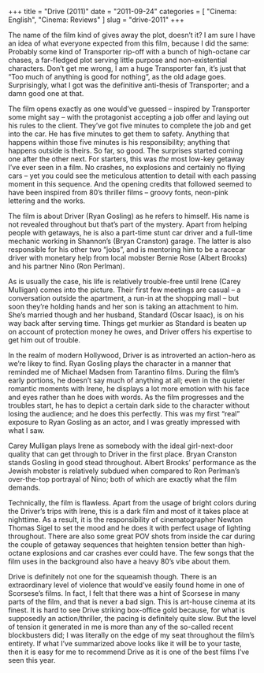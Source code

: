+++
title = "Drive (2011)"
date = "2011-09-24"
categories = [
  "Cinema: English",
  "Cinema: Reviews"
]
slug = "drive-2011"
+++

The name of the film kind of gives away the plot, doesn’t it? I am sure I have an idea of what everyone expected from this film, because I did the same: Probably some kind of Transporter rip-off with a bunch of high-octane car chases, a far-fledged plot serving little purpose and non-existential characters. Don’t get me wrong, I am a huge Transporter fan, it’s just that “Too much of anything is good for nothing”, as the old adage goes. Surprisingly, what I got was the definitive anti-thesis of Transporter; and a damn good one at that.

The film opens exactly as one would’ve guessed – inspired by Transporter some might say – with the protagonist accepting a job offer and laying out his rules to the client. They’ve got five minutes to complete the job and get into the car. He has five minutes to get them to safety. Anything that happens within those five minutes is his responsibility; anything that happens outside is theirs. So far, so good. The surprises started coming one after the other next. For starters, this was _the_ most low-key getaway I’ve ever seen in a film. No crashes, no explosions and certainly no flying cars – yet you could see the meticulous attention to detail with each passing moment in this sequence. And the opening credits that followed seemed to have been inspired from 80’s thriller films – groovy fonts, neon-pink lettering and the works.

The film is about Driver (Ryan Gosling) as he refers to himself. His name is not revealed throughout but that’s part of the mystery. Apart from helping people with getaways, he is also a part-time stunt car driver and a full-time mechanic working in Shannon’s (Bryan Cranston) garage. The latter is also responsible for his other two “jobs”, and is mentoring him to be a racecar driver with monetary help from local mobster Bernie Rose (Albert Brooks) and his partner Nino (Ron Perlman).

As is usually the case, his life is relatively trouble-free until Irene (Carey Mulligan) comes into the picture. Their first few meetings are casual – a conversation outside the apartment, a run-in at the shopping mall – but soon they’re holding hands and her son is taking an attachment to him. She’s married though and her husband, Standard (Oscar Isaac), is on his way back after serving time. Things get murkier as Standard is beaten up on account of protection money he owes, and Driver offers his expertise to get him out of trouble.

In the realm of modern Hollywood, Driver is as introverted an action-hero as we’re likey to find. Ryan Gosling plays the character in a manner that reminded me of Michael Madsen from Tarantino films. During the film’s early portions, he doesn’t say much of anything at all; even in the quieter romantic moments with Irene, he displays a lot more emotion with his face and eyes rather than he does with words. As the film progresses and the troubles start, he has to depict a certain dark side to the character without losing the audience; and he does this perfectly. This was my first “real” exposure to Ryan Gosling as an actor, and I was greatly impressed with what I saw.

Carey Mulligan plays Irene as somebody with the ideal girl-next-door quality that can get through to Driver in the first place. Bryan Cranston stands Gosling in good stead throughout. Albert Brooks’ performance as the Jewish mobster is relatively subdued when compared to Ron Perlman’s over-the-top portrayal of Nino; both of which are exactly what the film demands.

Technically, the film is flawless. Apart from the usage of bright colors during the Driver’s trips with Irene, this is a dark film and most of it takes place at nighttime. As a result, it is the responsibility of cinematographer Newton Thomas Sigel to set the mood and he does it with perfect usage of lighting throughout. There are also some great POV shots from inside the car during the couple of getaway sequences that heighten tension better than high-octane explosions and car crashes ever could have. The few songs that the film uses in the background also have a heavy 80’s vibe about them.

Drive is definitely not one for the squeamish though. There is an extraordinary level of violence that would’ve easily found home in one of Scorsese’s films. In fact, I felt that there was a hint of Scorsese in many parts of the film, and that is never a bad sign. This is art-house cinema at its finest. It is hard to see Drive striking box-office gold because, for what is supposedly an action/thriller, the pacing is definitely quite slow. But the level of tension it generated in me is more than any of the so-called recent blockbusters did; I was literally on the edge of my seat throughout the film’s entirety. If what I’ve summarized above looks like it will be to your taste, then it is easy for me to recommend Drive as it is one of the best films I’ve seen this year.
